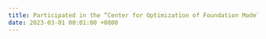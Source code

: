 ```yaml
---
title: Participated in the “Center for Optimization of Foundation Models and AI Platforms,” funded by the Ministry of Science and ICT..
date: 2023-03-01 00:01:00 +0800
---
```


